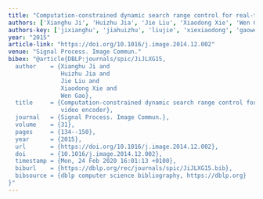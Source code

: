 ```yaml
---
title: "Computation-constrained dynamic search range control for real-time video encoder"
authors: ['Xianghu Ji', 'Huizhu Jia', 'Jie Liu', 'Xiaodong Xie', 'Wen Gao 0001']
authors-key: ['jixianghu', 'jiahuizhu', 'liujie', 'xiexiaodong', 'gaowen']
year: "2015"
article-link: "https://doi.org/10.1016/j.image.2014.12.002"
venue: "Signal Process. Image Commun."
bibex: "@article{DBLP:journals/spic/JiJLXG15,
  author    = {Xianghu Ji and
               Huizhu Jia and
               Jie Liu and
               Xiaodong Xie and
               Wen Gao},
  title     = {Computation-constrained dynamic search range control for real-time
               video encoder},
  journal   = {Signal Process. Image Commun.},
  volume    = {31},
  pages     = {134--150},
  year      = {2015},
  url       = {https://doi.org/10.1016/j.image.2014.12.002},
  doi       = {10.1016/j.image.2014.12.002},
  timestamp = {Mon, 24 Feb 2020 16:01:13 +0100},
  biburl    = {https://dblp.org/rec/journals/spic/JiJLXG15.bib},
  bibsource = {dblp computer science bibliography, https://dblp.org}
}"
---
```

